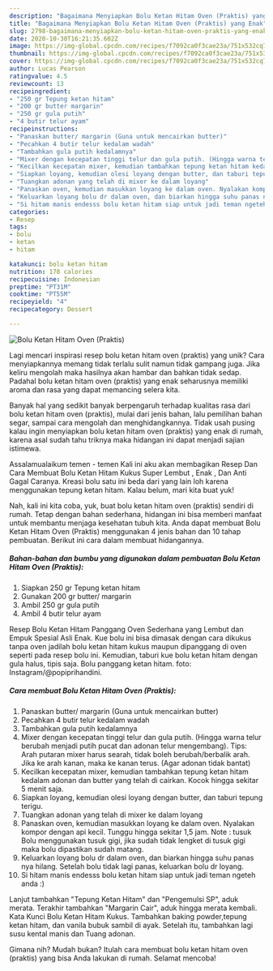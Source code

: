 ```yaml
---
description: "Bagaimana Menyiapkan Bolu Ketan Hitam Oven (Praktis) yang Enak"
title: "Bagaimana Menyiapkan Bolu Ketan Hitam Oven (Praktis) yang Enak"
slug: 2798-bagaimana-menyiapkan-bolu-ketan-hitam-oven-praktis-yang-enak
date: 2020-10-30T16:21:35.602Z
image: https://img-global.cpcdn.com/recipes/f7092ca0f3cae23a/751x532cq70/bolu-ketan-hitam-oven-praktis-foto-resep-utama.jpg
thumbnail: https://img-global.cpcdn.com/recipes/f7092ca0f3cae23a/751x532cq70/bolu-ketan-hitam-oven-praktis-foto-resep-utama.jpg
cover: https://img-global.cpcdn.com/recipes/f7092ca0f3cae23a/751x532cq70/bolu-ketan-hitam-oven-praktis-foto-resep-utama.jpg
author: Lucas Pearson
ratingvalue: 4.5
reviewcount: 13
recipeingredient:
- "250 gr Tepung ketan hitam"
- "200 gr butter margarin"
- "250 gr gula putih"
- "4 butir telur ayam"
recipeinstructions:
- "Panaskan butter/ margarin (Guna untuk mencairkan butter)"
- "Pecahkan 4 butir telur kedalam wadah"
- "Tambahkan gula putih kedalamnya"
- "Mixer dengan kecepatan tinggi telur dan gula putih. (Hingga warna telur berubah menjadi putih pucat dan adonan telur mengembang). Tips: Arah putaran mixer harus searah, tidak boleh berubah/berbalik arah. Jika ke arah kanan, maka ke kanan terus. (Agar adonan tidak bantat)"
- "Kecilkan kecepatan mixer, kemudian tambahkan tepung ketan hitam kedalam adonan dan butter yang telah di cairkan. Kocok hingga sekitar 5 menit saja."
- "Siapkan loyang, kemudian olesi loyang dengan butter, dan taburi tepung terigu."
- "Tuangkan adonan yang telah di mixer ke dalam loyang"
- "Panaskan oven, kemudian masukkan loyang ke dalam oven. Nyalakan kompor dengan api kecil. Tunggu hingga sekitar 1,5 jam. Note : tusuk Bolu menggunakan tusuk gigi, jika sudah tidak lengket di tusuk gigi maka bolu dipastikan sudah matang."
- "Keluarkan loyang bolu dr dalam oven, dan biarkan hingga suhu panas nya hilang. Setelah bolu tidak lagi panas, keluarkan bolu dr loyang."
- "Si hitam manis endesss bolu ketan hitam siap untuk jadi teman ngeteh anda :)"
categories:
- Resep
tags:
- bolu
- ketan
- hitam

katakunci: bolu ketan hitam 
nutrition: 178 calories
recipecuisine: Indonesian
preptime: "PT31M"
cooktime: "PT55M"
recipeyield: "4"
recipecategory: Dessert

---
```



![Bolu Ketan Hitam Oven (Praktis)](https://img-global.cpcdn.com/recipes/f7092ca0f3cae23a/751x532cq70/bolu-ketan-hitam-oven-praktis-foto-resep-utama.jpg)

Lagi mencari inspirasi resep bolu ketan hitam oven (praktis) yang unik? Cara menyiapkannya memang tidak terlalu sulit namun tidak gampang juga. Jika keliru mengolah maka hasilnya akan hambar dan bahkan tidak sedap. Padahal bolu ketan hitam oven (praktis) yang enak seharusnya memiliki aroma dan rasa yang dapat memancing selera kita.

Banyak hal yang sedikit banyak berpengaruh terhadap kualitas rasa dari bolu ketan hitam oven (praktis), mulai dari jenis bahan, lalu pemilihan bahan segar, sampai cara mengolah dan menghidangkannya. Tidak usah pusing kalau ingin menyiapkan bolu ketan hitam oven (praktis) yang enak di rumah, karena asal sudah tahu triknya maka hidangan ini dapat menjadi sajian istimewa.

Assalamualaikum temen - temen Kali ini aku akan membagikan Resep Dan Cara Membuat Bolu Ketan Hitam Kukus Super Lembut , Enak , Dan Anti Gagal Caranya. Kreasi bolu satu ini beda dari yang lain loh karena menggunakan tepung ketan hitam. Kalau belum, mari kita buat yuk!


Nah, kali ini kita coba, yuk, buat bolu ketan hitam oven (praktis) sendiri di rumah. Tetap dengan bahan sederhana, hidangan ini bisa memberi manfaat untuk membantu menjaga kesehatan tubuh kita. Anda dapat membuat Bolu Ketan Hitam Oven (Praktis) menggunakan 4 jenis bahan dan 10 tahap pembuatan. Berikut ini cara dalam membuat hidangannya.

<!--inarticleads1-->

##### Bahan-bahan dan bumbu yang digunakan dalam pembuatan Bolu Ketan Hitam Oven (Praktis):

1. Siapkan 250 gr Tepung ketan hitam
1. Gunakan 200 gr butter/ margarin
1. Ambil 250 gr gula putih
1. Ambil 4 butir telur ayam


Resep Bolu Ketan Hitam Panggang Oven Sederhana yang Lembut dan Empuk Spesial Asli Enak. Kue bolu ini bisa dimasak dengan cara dikukus tanpa oven jadilah bolu ketan hitam kukus maupun dipanggang di oven seperti pada resep bolu ini. Kemudian, taburi kue bolu ketan hitam dengan gula halus, tipis saja. Bolu panggang ketan hitam. foto: Instagram/@popiprihandini. 

<!--inarticleads2-->

##### Cara membuat Bolu Ketan Hitam Oven (Praktis):

1. Panaskan butter/ margarin (Guna untuk mencairkan butter)
1. Pecahkan 4 butir telur kedalam wadah
1. Tambahkan gula putih kedalamnya
1. Mixer dengan kecepatan tinggi telur dan gula putih. (Hingga warna telur berubah menjadi putih pucat dan adonan telur mengembang). Tips: Arah putaran mixer harus searah, tidak boleh berubah/berbalik arah. Jika ke arah kanan, maka ke kanan terus. (Agar adonan tidak bantat)
1. Kecilkan kecepatan mixer, kemudian tambahkan tepung ketan hitam kedalam adonan dan butter yang telah di cairkan. Kocok hingga sekitar 5 menit saja.
1. Siapkan loyang, kemudian olesi loyang dengan butter, dan taburi tepung terigu.
1. Tuangkan adonan yang telah di mixer ke dalam loyang
1. Panaskan oven, kemudian masukkan loyang ke dalam oven. Nyalakan kompor dengan api kecil. Tunggu hingga sekitar 1,5 jam. Note : tusuk Bolu menggunakan tusuk gigi, jika sudah tidak lengket di tusuk gigi maka bolu dipastikan sudah matang.
1. Keluarkan loyang bolu dr dalam oven, dan biarkan hingga suhu panas nya hilang. Setelah bolu tidak lagi panas, keluarkan bolu dr loyang.
1. Si hitam manis endesss bolu ketan hitam siap untuk jadi teman ngeteh anda :)


Lanjut tambahkan &#34;Tepung Ketan Hitam&#34; dan &#34;Pengemulsi SP&#34;, aduk merata. Terakhir tambahkan &#34;Margarin Cair&#34;, aduk hingga merata kembali. Kata Kunci Bolu Ketan Hitam Kukus. Tambahkan baking powder,tepung ketan hitam, dan vanila bubuk sambil di ayak. Setelah itu, tambahkan lagi susu kental manis dan Tuang adonan. 

Gimana nih? Mudah bukan? Itulah cara membuat bolu ketan hitam oven (praktis) yang bisa Anda lakukan di rumah. Selamat mencoba!
